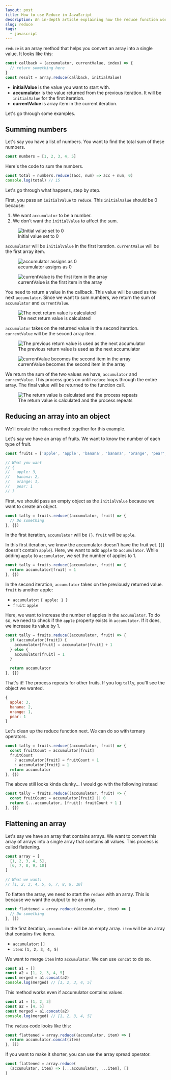 ```yaml
---
layout: post
title: How to use Reduce in JavaScript
description: An in-depth article explaining how the reduce function works.
slug: reduce
tags:
  - javascript
---
```


`reduce` is an array method that helps you convert an array into a single value. It looks like this:

```js
const callback = (accumulator, currentValue, index) => {
  // return something here
}
const result = array.reduce(callback, initialValue)
```

- **initialValue** is the value you want to start with.
- **accumulator** is the value returned from the previous iteration. It will be `initialValue` for the first iteration.
- **currentValue** is array item in the current iteration.

Let's go through some examples.

<!-- more -->

## Summing numbers

Let's say you have a list of numbers. You want to find the total sum of these numbers.

```js
const numbers = [1, 2, 3, 4, 5]
```

Here's the code to sum the numbers.

```js
const total = numbers.reduce((acc, num) => acc + num, 0)
console.log(total) // 15
```

Let's go through what happens, step by step.

First, you pass an `initialValue` to `reduce`. This `initialValue` should be 0 because:

1. We want `accumulator` to be a number.
2. We don't want the `initialValue` to affect the sum.

<figure role="figure">
  <img src="/images/2021/reduce/sum-flow1.png" alt="Initial value set to 0">
  <figcaption>Initial value set to 0</figcaption>
</figure>

`accumulator` will be `initialValue` in the first iteration. `currentValue` will be the first array item.

<figure role="figure">
  <img src="/images/2021/reduce/sum-flow2.png" alt="accumulator assigns as 0">
  <figcaption>accumulator assigns as 0</figcaption>
</figure>

<figure role="figure">
  <img src="/images/2021/reduce/sum-flow3.png" alt="currentValue is the first item in the array">
  <figcaption>currentValue is the first item in the array</figcaption>
</figure>

You need to return a value in the callback. This value will be used as the next `accumulator`. Since we want to sum numbers, we return the sum of `accumulator` and `currentValue`.

<figure role="figure">
  <img src="/images/2021/reduce/sum-flow4.png" alt="The next return value is calculated">
  <figcaption>The next return value is calculated</figcaption>
</figure>

`accumulator` takes on the returned value in the second iteration. `currentValue` will be the second array item.

<figure role="figure">
  <img src="/images/2021/reduce/sum-flow5.png" alt="The previous return value is used as the next accumulator">
  <figcaption>The previous return value is used as the next accumulator</figcaption>
</figure>

<figure role="figure">
  <img src="/images/2021/reduce/sum-flow6.png" alt="currentValue becomes the second item in the array">
  <figcaption>currentValue becomes the second item in the array</figcaption>
</figure>

We return the sum of the two values we have, `accumulator` and `currentValue`. This process goes on until `reduce` loops through the entire array. The final value will be returned to the function call.

<figure role="figure">
  <img src="/images/2021/reduce/sum-flow7.png" alt="The return value is calculated and the process repeats">
  <figcaption>The return value is calculated and the process repeats</figcaption>
</figure>

## Reducing an array into an object

We'll create the `reduce` method together for this example.

Let's say we have an array of fruits. We want to know the number of each type of fruit.

```js
const fruits = ['apple', 'apple', 'banana', 'banana', 'orange', 'pear', 'apple']

// What you want
// {
//   apple: 3,
//   banana: 2,
//   orange: 1,
//   pear: 1
// }
```

First, we should pass an empty object as the `initialValue` because we want to create an object.

```js
const tally = fruits.reduce((accumulator, fruit) => {
  // Do something
}, {})
```

In the first iteration, `accumulator` will be `{}`. `fruit` will be `apple`.

In this first iteration, we know the accumulator doesn't have the fruit yet. (`{}` doesn't contain `apple`). Here, we want to add `apple` to `accumulator`. While adding `apple` to `accumulator`, we set the number of apples to 1.

```js
const tally = fruits.reduce((accumulator, fruit) => {
  return accumulator[fruit] = 1
}, {})
```

In the second iteration, `accumulator` takes on the previously returned value. `fruit` is another apple:

- `accumulator`: `{ apple: 1 }`
- `fruit`: `apple`

Here, we want to increase the number of apples in the `accumulator`. To do so, we need to check if the `apple` property exists in `accumulator`. If it does, we increase its value by 1.

```js
const tally = fruits.reduce((accumulator, fruit) => {
  if (accumulator[fruit]) {
    accumulator[fruit] = accumulator[fruit] + 1
  } else {
    accumulator[fruit] = 1
  }

  return accumulator
}, {})
```

That's it! The process repeats for other fruits. If you log `tally`, you'll see the object we wanted.

```js
{
  apple: 3,
  banana: 2,
  orange: 1,
  pear: 1
}
```

Let's clean up the reduce function next. We can do so with ternary operators.

```js
const tally = fruits.reduce((accumulator, fruit) => {
  const fruitCount = accumulator[fruit]
  fruitCount
    ? accumulator[fruit] = fruitCount + 1
    : accumulator[fruit] = 1
  return accumulator
}, {})
```

The above still looks kinda clunky... I would go with the following instead

```js
const tally = fruits.reduce((accumulator, fruit) => {
  const fruitCount = accumulator[fruit] || 0
  return {...accumulator, [fruit]: fruitCount + 1 }
}, {})
```

## Flattening an array

Let's say we have an array that contains arrays. We want to convert this array of arrays into a single array that contains all values. This process is called flattening.

```js
const array = [
  [1, 2, 3, 4, 5],
  [6, 7, 8, 9, 10]
]

// What we want:
// [1, 2, 3, 4, 5, 6, 7, 8, 9, 10]
```

To flatten the array, we need to start the `reduce` with an array. This is because we want the output to be an array.

```js
const flattened = array.reduce((accumulator, item) => {
  // Do something
}, [])
```

In the first iteration, `accumulator` will be an empty array. `item` will be an array that contains five items.

- `accumulator`: `[]`
- `item`: `[1, 2, 3, 4, 5]`

We want to merge `item` into `accumulator`. We can use `concat` to do so.

```js
const a1 = []
const a2 = [1, 2, 3, 4, 5]
const merged = a1.concat(a2)
console.log(merged) // [1, 2, 3, 4, 5]
```

This method works even if accumulator contains values.

```js
const a1 = [1, 2, 3]
const a2 = [4, 5]
const merged = a1.concat(a2)
console.log(merged) // [1, 2, 3, 4, 5]
```

The `reduce` code looks like this:

```js
const flattened = array.reduce((accumulator, item) => {
  return accumulator.concat(item)
}, [])
```

If you want to make it shorter, you can use the array spread operator.

```js
const flattened = array.reduce(
  (accumulator, item) => [...accumulator, ...item], []
)
```
